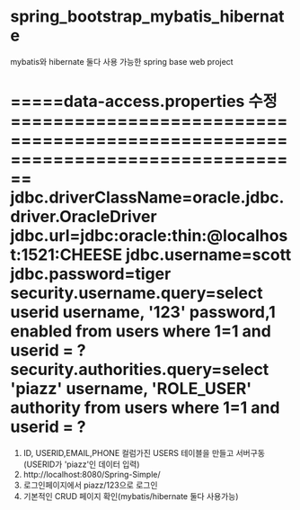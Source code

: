 # spring_bootstrap_mybatis_hibernate

mybatis와 hibernate 둘다 사용 가능한 spring base web project

=====data-access.properties 수정================================================================================
jdbc.driverClassName=oracle.jdbc.driver.OracleDriver
jdbc.url=jdbc:oracle:thin:@localhost:1521:CHEESE
jdbc.username=scott
jdbc.password=tiger
security.username.query=select userid username, '123' password,1 enabled from users where 1=1 and userid = ? 
security.authorities.query=select 'piazz' username, 'ROLE_USER' authority from users where 1=1 and userid = ? 
================================================================================================================

 1. ID, USERID,EMAIL,PHONE 컬럼가진 USERS 테이블을 만들고 서버구동(USERID가 'piazz'인 데이터 입력)
 2. http://localhost:8080/Spring-Simple/    
 3. 로그인페이지에서 piazz/123으로 로그인
 4. 기본적인 CRUD 페이지 확인(mybatis/hibernate 둘다 사용가능)
 
